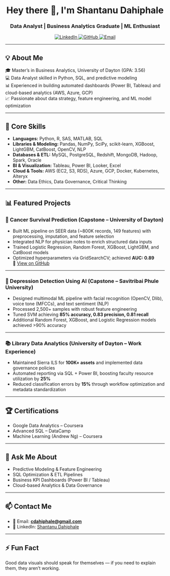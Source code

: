<h1 align="center">Hey there 👋, I'm Shantanu Dahiphale</h1>
<h3 align="center">Data Analyst | Business Analytics Graduate | ML Enthusiast</h3>

<p align="center">
  <a href="https://www.linkedin.com/in/shantanu-dahiphale-749190201" target="_blank">
    <img src="https://img.shields.io/badge/LinkedIn-blue?style=for-the-badge&logo=linkedin&logoColor=white" alt="LinkedIn" />
  </a>
  <a href="https://github.com/wckd111" target="_blank">
    <img src="https://img.shields.io/badge/GitHub-black?style=for-the-badge&logo=github&logoColor=white" alt="GitHub" />
  </a>
  <a href="mailto:cdahiphale@gmail.com" target="_blank">
    <img src="https://img.shields.io/badge/Gmail-red?style=for-the-badge&logo=gmail&logoColor=white" alt="Email" />
  </a>
</p>

---

## 💡 About Me
🎓 Master’s in Business Analytics, University of Dayton (GPA: 3.56)  
💻 Data Analyst skilled in Python, SQL, and predictive modeling  
📊 Experienced in building automated dashboards (Power BI, Tableau) and cloud-based analytics (AWS, Azure, GCP)  
📈 Passionate about data strategy, feature engineering, and ML model optimization  

---

## 🧩 Core Skills
- **Languages:** Python, R, SAS, MATLAB, SQL  
- **Libraries & Modeling:** Pandas, NumPy, SciPy, scikit-learn, XGBoost, LightGBM, CatBoost, OpenCV, NLP  
- **Databases & ETL:** MySQL, PostgreSQL, Redshift, MongoDB, Hadoop, Spark, Oracle  
- **BI & Visualization:** Tableau, Power BI, Looker, Excel  
- **Cloud & Tools:** AWS (EC2, S3, RDS), Azure, GCP, Docker, Kubernetes, Alteryx  
- **Other:** Data Ethics, Data Governance, Critical Thinking  

---

## 📊 Featured Projects

### 🧬 Cancer Survival Prediction (Capstone – University of Dayton)
- Built ML pipeline on SEER data (~800K records, 149 features) with preprocessing, imputation, and feature selection  
- Integrated NLP for physician notes to enrich structured data inputs  
- Trained Logistic Regression, Random Forest, XGBoost, LightGBM, and CatBoost models  
- Optimized hyperparameters via GridSearchCV; achieved **AUC: 0.89**  
🔗 [View on GitHub](https://github.com/Ayushs10/ColorectalCancerSurvivalPrediction)

---

### 🧠 Depression Detection Using AI (Capstone – Savitribai Phule University)
- Designed multimodal ML pipeline with facial recognition (OpenCV, Dlib), voice tone (MFCCs), and text sentiment (NLP)  
- Processed 2,500+ samples with robust feature engineering  
- Tuned SVM achieving **85% accuracy, 0.83 precision, 0.81 recall**  
- Additional Random Forest, XGBoost, and Logistic Regression models achieved >90% accuracy  

---

### 📚 Library Data Analytics (University of Dayton – Work Experience)
- Maintained Sierra ILS for **100K+ assets** and implemented data governance policies  
- Automated reporting via SQL + Power BI, boosting faculty resource utilization by **25%**  
- Reduced classification errors by **15%** through workflow optimization and metadata standardization  

---

## 🏆 Certifications
- Google Data Analytics – Coursera  
- Advanced SQL – DataCamp  
- Machine Learning (Andrew Ng) – Coursera  

---

## 💬 Ask Me About
- Predictive Modeling & Feature Engineering  
- SQL Optimization & ETL Pipelines  
- Business KPI Dashboards (Power BI / Tableau)  
- Cloud-based Analytics & Data Governance  

---

## 📫 Contact Me
- 📧 Email: **cdahiphale@gmail.com**  
- 🔗 LinkedIn: [Shantanu Dahiphale](https://linkedin.com/in/shantanu-dahiphale)

---

## ⚡ Fun Fact
Good data visuals should speak for themselves — if you need to explain them, they aren’t working.
